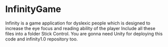 # lnfinityGame
 Infinity is a game application for dyslexic people which is designed to increase the eye focus and reading ability of the player
Include all these files into a folder Stick Control.
You are gonna need Unity for deploying this code and infinity1.0 repository too.
